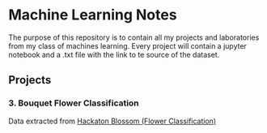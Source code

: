 # Machine Learning Notes
The purpose of this repository is to contain all my projects and laboratories from my class of machines learning. Every project will contain a jupyter notebook and a .txt file with the link to te source of the dataset.

## Projects
### 3. Bouquet Flower Classification
Data extracted from [Hackaton Blossom (Flower Classification)](https://www.kaggle.com/spaics/hackathon-blossom-flower-classification?select=flower_data)